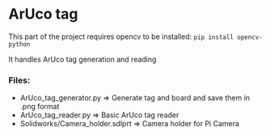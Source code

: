 # ArUco tag
This part of the project requires opencv to be installed:
`pip install opencv-python`

It handles ArUco tag generation and reading

### Files:
- ArUco_tag_generator.py => Generate tag and board and save them in .png format
- ArUco_tag_reader.py => Basic ArUco tag reader
- Solidworks/Camera_holder.sdlprt => Camera holder for Pi Camera